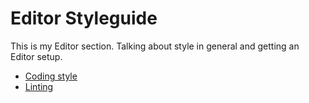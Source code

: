 # Editor Styleguide

This is my Editor section. Talking about style in general and getting an Editor setup.

* [Coding style](./style.md)
* [Linting](./linting.md)
